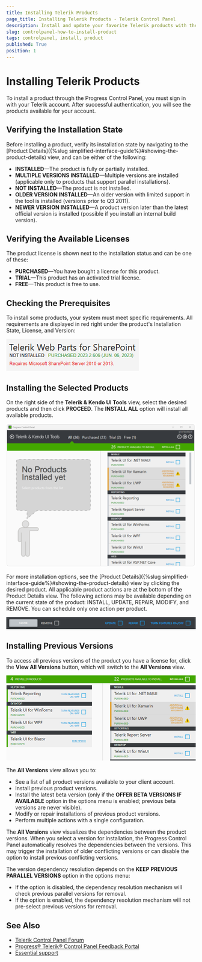 ```yaml
---
title: Installing Telerik Products
page_title: Installing Telerik Products - Telerik Control Panel
description: Install and update your favorite Telerik products with the Telerik Control Panel.
slug: controlpanel-how-to-install-product
tags: controlpanel, install, product
published: True
position: 1 
---
```


# Installing Telerik Products

To install a product through the Progress Control Panel, you must sign in with your Telerik account. After successful authentication, you will see the products available for your account.

## Verifying the Installation State

Before installing a product, verify its installation state by navigating to the [Product Details]({%slug simplified-interface-guide%}#showing-the-product-details) view, and can be either of the following: 

* **INSTALLED**—The product is fully or partially installed. 
* **MULTIPLE VERSIONS INSTALLED**—Multiple versions are installed (applicable only to products that support parallel installations).
* **NOT INSTALLED**—The product is not installed. 
* **OLDER VERSION INSTALLED**—An older version with limited support in the tool is installed (versions prior to Q3 2011).
* **NEWER VERSION INSTALLED**—A product version later than the latest official version is installed (possible if you install an internal build version).

## Verifying the Available Licenses 
 
The product license is shown next to the installation status and can be one of these: 

* **PURCHASED**—You have bought a license for this product.
* **TRIAL**—This product has an activated trial license.
* **FREE**—This product is free to use.

## Checking the Prerequisites

To install some products, your system must meet specific requirements. All requirements are displayed in red right under the product's Installation State, License, and Version:

![Blocking Issues Telerik Control Panel](images/blocking-issues-telerik-control-panel.png)

## Installing the Selected Products

On the right side of the **Telerik & Kendo UI Tools** view, select the desired products and then click **PROCEED**. The **INSTALL ALL** option will install all available products.

![Install Telerik Product](images/install-product.png)
 
For more installation options, see the [Product Details]({%slug simplified-interface-guide%}#showing-the-product-details) view by clicking the desired product. All applicable product actions are at the bottom of the Product Details view. The following actions may be available depending on the current state of the product: INSTALL, UPDATE, REPAIR, MODIFY, and REMOVE. You can schedule only one action per product.

![Actions Telerik Control Panel](images/actions-telerik-control-panel.png)

<!--
###  Preview

After you have selected some product actions, they are displayed in the preview step for final arrangement. The preview step provides:

* **Feature selection option** - The editable features include all Visual Studio integration features for a product.
* **Install location selection option** - Prior to running the installation, you can change the installation folder for this run.
* **Disk cost estimations**
* **License Agreement**

After you have selected which products to install, in the preview view you can configure the product features and the installation folder. In order to run the installation, you should accept the license agreement. Then, click **PROCEED** and the installation will start. After the installation has completed, you will be returned to the products view.

![Preview Telerik Control Panel](images/preview-telerik-control-panel.png)

## Installation progress

The installation progress view displays the installation information in three progress bars:
 * **Download progress**
 * **Current operation progress**
 * **Overall progress**

![Installation Progress Telerik Control Panel](images/installation-progress-telerik-control-panel.png)

After you have selected which products to install, in the preview view you can configure the product features and the installation folder. In order to run the installation, you should accept the license agreement. Then, click **PROCEED** and the installation will start. After the installation has completed, you will be returned to the products view.
-->

## Installing Previous Versions 

To access all previous versions of the product you have a license for, click the **View All Versions** button, which will switch to the **All Versions** view.

![All Versions Telerik Control Panel](images/all-versions-telerik-control-panel.gif)

The **All Versions** view allows you to:

* See a list of all product versions available to your client account.
* Install previous product versions.
* Install the latest beta version (only if the **OFFER BETA VERSIONS IF AVAILABLE** option in the options menu is enabled; previous beta versions are never visible).
* Modify or repair installations of previous product versions.
* Perform multiple actions with a single configuration.   

The **All Versions** view visualizes the dependencies between the product versions. When you select a version for installation, the Progress Control Panel automatically resolves the dependencies between the versions. This may trigger the installation of older conflicting versions or can disable the option to install previous conflicting versions.

The version dependency resolution depends on the **KEEP PREVIOUS PARALLEL VERSIONS** option in the options menu:

* If the option is disabled, the dependency resolution mechanism will check previous parallel versions for removal.
* If the option is enabled, the dependency resolution mechanism will not pre-select previous versions for removal.



<!-- ### Download progress

The download progress bar displays the download progress for the installation. On the right side you will
see the downloaded megabytes and the total download estimation.

### Current operation progress

The current operation progress bar shows the current operation progress. The current operation can be
one of the following: installation, repair and uninstallation. In the middle of the progress bar the current
operation name is displayed and on the right – the operation details.

### Overall progress

The overall progress bar shows the overall installation progress. It displays the completed operations
and the total operation count. -->

## See Also

* [Telerik Control Panel Forum](https://www.telerik.com/forums/telerik-control-panel)
* [Progress® Telerik® Control Panel Feedback Portal](https://feedback.telerik.com/controlpanel) 
* [Essential support](http://www.telerik.com/support) 
